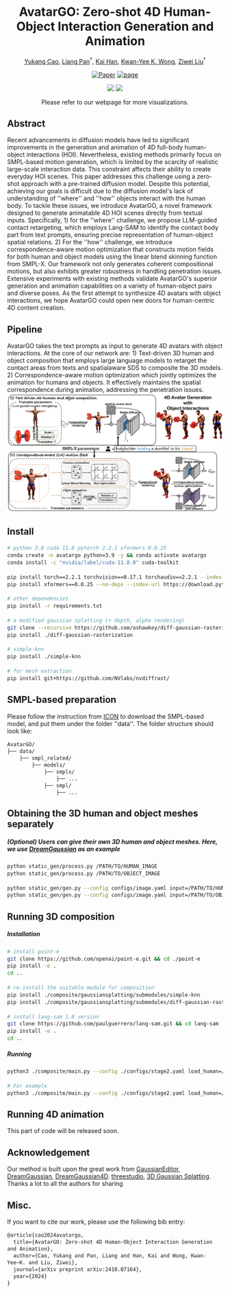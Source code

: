 <div align="center">

# AvatarGO: Zero-shot 4D Human-Object Interaction Generation and Animation
  
<a href="https://yukangcao.github.io/">Yukang Cao</a>,
<a href="https://scholar.google.com/citations?user=lSDISOcAAAAJ&hl=zh-CN">Liang Pan</a><sup>†</sup>,
<a href="https://scholar.google.com/citations?user=lSDISOcAAAAJ&hl=zh-CN">Kai Han</a>,
<a href="https://scholar.google.com/citations?user=lSDISOcAAAAJ&hl=zh-CN">Kwan-Yee K. Wong</a>,
<a href="https://liuziwei7.github.io/">Ziwei Liu</a><sup>†</sup>


[![Paper](http://img.shields.io/badge/Paper-arxiv.2410.07164-B31B1B.svg)](https://arxiv.org/abs/2410.07164)
<a href="https://yukangcao.github.io/AvatarGO/"><img alt="page" src="https://img.shields.io/badge/Webpage-0054a6?logo=Google%20chrome&logoColor=white"></a>

<img src="./docs/static/avatargo-demo-1.gif">
<img src="./docs/static/avatargo-demo-2.gif">
  
Please refer to our webpage for more visualizations.
</div>

## Abstract
Recent advancements in diffusion models have led to significant improvements in the generation and animation of 4D full-body human-object interactions (HOI). Nevertheless, existing methods primarily focus on SMPL-based motion generation, which is limited by the scarcity of realistic large-scale interaction data. This constraint affects their ability to create everyday HOI scenes. This paper addresses this challenge using a zero-shot approach with a pre-trained diffusion model. Despite this potential, achieving our goals is difficult due to the diffusion model's lack of understanding of ''where'' and ''how'' objects interact with the human body. To tackle these issues, we introduce AvatarGO, a novel framework designed to generate animatable 4D HOI scenes directly from textual inputs. Specifically, 1) for the ''where'' challenge, we propose LLM-guided contact retargeting, which employs Lang-SAM to identify the contact body part from text prompts, ensuring precise representation of human-object spatial relations. 2) For the ''how'' challenge, we introduce correspondence-aware motion optimization that constructs motion fields for both human and object models using the linear blend skinning function from SMPL-X. Our framework not only generates coherent compositional motions, but also exhibits greater robustness in handling penetration issues. Extensive experiments with existing methods validate AvatarGO's superior generation and animation capabilities on a variety of human-object pairs and diverse poses. As the first attempt to synthesize 4D avatars with object interactions, we hope AvatarGO could open new doors for human-centric 4D content creation.

## Pipeline
AvatarGO takes the text prompts as input to generate 4D avatars with object interactions. At the core of our network are: 1) Text-driven 3D human and object composition that employs large language models to retarget the contact areas from texts and spatialaware SDS to composite the 3D models. 2) Correspondence-aware motion optimization which jointly optimizes the animation for humans and objects. It effectively maintains the spatial correspondence during animation, addressing the penetration issues.
<img src="./docs/static/AvatarGO-pipeline.png">

## Install
```bash
# python 3.8 cuda 11.8 pytorch 2.2.1 xformers 0.0.25
conda create -n avatargo python=3.9 -y && conda activate avatargo
conda install -c "nvidia/label/cuda-11.8.0" cuda-toolkit

pip install torch==2.2.1 torchvision==0.17.1 torchaudio==2.2.1 --index-url https://download.pytorch.org/whl/cu118
pip install xformers==0.0.25 --no-deps --index-url https://download.pytorch.org/whl/cu118

# other dependencies
pip install -r requirements.txt

# a modified gaussian splatting (+ depth, alpha rendering)
git clone --recursive https://github.com/ashawkey/diff-gaussian-rasterization
pip install ./diff-gaussian-rasterization

# simple-knn
pip install ./simple-knn

# for mesh extraction
pip install git+https://github.com/NVlabs/nvdiffrast/

```

## SMPL-based preparation
Please follow the instruction from [ICON](https://github.com/YuliangXiu/ICON) to download the SMPL-based model, and put them under the folder ''data''. The folder structure should look like:
```
AvatarGO/
├── data/
    ├── smpl_related/
        ├── models/
            ├── smplx/
                ├── ...
            ├── smpl/
                ├── ...
```


## Obtaining the 3D human and object meshes separately

##### (Optional) Users can give their own 3D human and object meshes. Here, we use [DreamGaussian](https://github.com/dreamgaussian/dreamgaussian) as an example
```bash
python static_gen/process.py /PATH/TO/HUMAN_IMAGE
python static_gen/process.py /PATH/TO/OBJECT_IMAGE

python static_gen/gen.py --config configs/image.yaml input=/PATH/TO/HUMAN_IMAGE_rgba.png save_path=static_human
python static_gen/gen.py --config configs/image.yaml input=/PATH/TO/OBJECT_IMAGE_rgba.png save_path=static_object
```

## Running 3D composition
##### Installation
```bash
# install point-e
git clone https://github.com/openai/point-e.git && cd ./point-e
pip install -e .
cd ..

# re-install the suitable module for composition
pip install ./composite/gaussiansplatting/submodules/simple-knn
pip install ./composite/gaussiansplatting/submodules/diff-gaussian-rasterization

# install lang-sam 1.0 version
git clone https://github.com/paulguerrero/lang-sam.git && cd lang-sam
pip install -e .
cd ..
```

##### Running
```bash
python3 ./composite/main.py --config ./configs/stage2.yaml load_human=/PATH/TO/HUMAN/PLY load_item=/PATH/TO/OBJECT/PLY prompt={human prompt} combine_prompt={combined prompt} position={human part} attention_word={contact word} save_path='composite'

# For example
python3 ./composite/main.py --config ./configs/stage2.yaml load_human=/PATH/TO/HUMAN/PLY load_item=/PATH/TO/OBJECT/PLY prompt='Iron Man' combine_prompt='Iron Man holding an axe in his hand' position='hand' attention_word='holding' save_path='composite'
```

## Running 4D animation
This part of code will be released soon.


## Acknowledgement
Our method is built upon the great work from [GaussianEditor](https://github.com/buaacyw/GaussianEditor), [DreamGaussian](https://github.com/dreamgaussian/dreamgaussian), [DreamGaussian4D](https://github.com/jiawei-ren/dreamgaussian4d). [threestudio](https://github.com/threestudio-project/threestudio), [3D Gaussian Splatting](https://github.com/graphdeco-inria/gaussian-splatting). Thanks a lot to all the authors for sharing

## Misc.
If you want to cite our work, please use the following bib entry:
```
@article{cao2024avatargo,
  title={AvatarGO: Zero-shot 4D Human-Object Interaction Generation and Animation},
  author={Cao, Yukang and Pan, Liang and Han, Kai and Wong, Kwan-Yee~K. and Liu, Ziwei},
  journal={arXiv preprint arXiv:2410.07164},
  year={2024}
}
```
